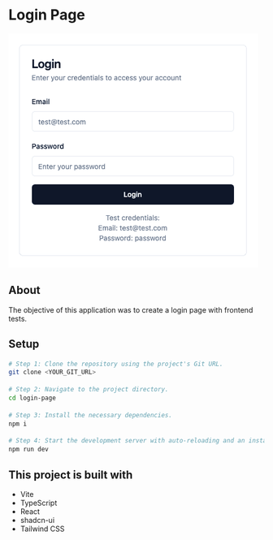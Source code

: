 # Login Page

![Project logo](https://github.com/jlinville01/login-page/blob/main/assets/login-page-logo.png?raw=true)

## About

The objective of this application was to create a login page with <Automation-Framework> frontend tests.

## Setup

```sh
# Step 1: Clone the repository using the project's Git URL.
git clone <YOUR_GIT_URL>

# Step 2: Navigate to the project directory.
cd login-page

# Step 3: Install the necessary dependencies.
npm i

# Step 4: Start the development server with auto-reloading and an instant preview.
npm run dev
```

## This project is built with

- Vite
- TypeScript
- React
- shadcn-ui
- Tailwind CSS
